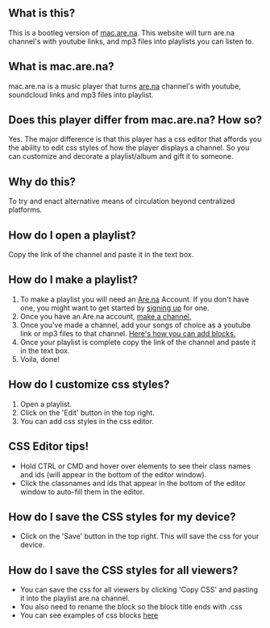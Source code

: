## What is this?
This is a bootleg version of [mac.are.na](https://mac.are.na/). This website will turn are.na channel's with youtube links, and mp3 files into playlists you can listen to.

## What is mac.are.na?
mac.are.na is a music player that turns [are.na](https://are.na) channel's with youtube, soundcloud links and mp3 files into playlist. 

## Does this player differ from mac.are.na?  How so?
Yes. The major difference is that this player has a css editor that affords you the ability to edit css styles of how the player displays a channel. So you can customize and decorate a playlist/album and gift it to someone.

## Why do this?
To try and enact alternative means of circulation beyond centralized platforms.

## How do I open a playlist?
Copy the link of the channel and paste it in the text box.

## How do I make a playlist?
1. To make a playlist you will need an [Are.na](https://are.na) Account. If you don't have one, you might want to get started by [signing up](https://www.are.na/sign_up) for one.
2. Once you have an Are.na account, [make a channel.](https://help.are.na/docs/getting-started/channels)
3. Once you've made a channel, add your songs of choice as a youtube link or mp3 files to that channel. [Here's how you can add blocks.](https://help.are.na/docs/getting-started/blocks/adding-blocks)
4. Once your playlist is complete copy the link of the channel and paste it in the text box.
5. Voila, done!

## How do I customize  css styles?
1. Open a playlist.
2. Click on the 'Edit' button in the top right.
3. You can add css styles in the css editor.

## CSS Editor tips!
- Hold CTRL or CMD and hover over elements to see their class names and ids (will appear in the bottom of the editor window).
- Click the classnames and ids that appear in the bottom of the editor window to auto-fill them in the editor.

## How do I save the CSS styles for my device?
- Click on the 'Save' button in the top right. This will save the css for your device.

## How do I save the CSS styles for all viewers?
- You can save the css for all viewers by clicking 'Copy CSS' and pasting it into the playlist are.na channel.
- You also need to rename the block so the block title ends with .css
- You can see examples of css blocks [here](https://are.na/channels/bootleg-mac-css-library)




